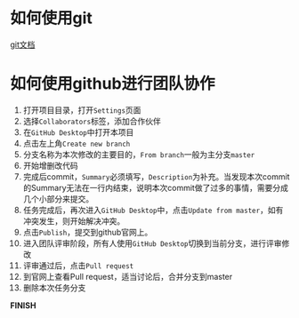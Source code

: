 # 如何使用git

[git文档](https://git-scm.com/book/en/v2)

# 如何使用github进行团队协作

1. 打开项目目录，打开`Settings`页面
2. 选择`Collaborators`标签，添加合作伙伴
3. 在`GitHub Desktop`中打开本项目
4. 点击左上角`Create new branch`
5. 分支名称为本次修改的主要目的，`From branch`一般为主分支`master`
6. 开始增删改代码
7. 完成后commit，`Summary`必须填写，`Description`为补充。当发现本次commit的Summary无法在一行内结束，说明本次commit做了过多的事情，需要分成几个小部分来提交。
8. 任务完成后，再次进入`GitHub Desktop`中，点击`Update from master`，如有冲突发生，则开始解决冲突。
9. 点击`Publish`，提交到github官网上。
10. 进入团队评审阶段，所有人使用`GitHub Desktop`切换到当前分支，进行评审修改
11. 评审通过后，点击`Pull request`
12. 到官网上查看Pull request，适当讨论后，合并分支到master
13. 删除本次任务分支

**FINISH**

